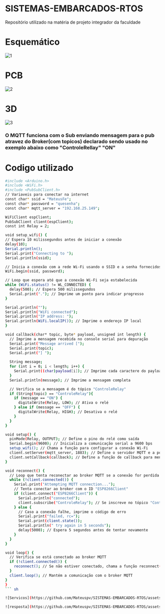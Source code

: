 # SISTEMAS-EMBARCADOS-RTOS
Repositório utilizado na matéria de projeto integrador da faculdade

# Esquemático

![1](https://github.com/Mateuspv/SISTEMAS-EMBARCADOS-RTOS/assets/76630728/d1d18b0c-d67c-40f5-8560-1b13eb57e03a)

# PCB

![2](https://github.com/Mateuspv/SISTEMAS-EMBARCADOS-RTOS/assets/76630728/567c2706-d03e-4d94-b293-703927d153c1)

# 3D
![3](https://github.com/Mateuspv/SISTEMAS-EMBARCADOS-RTOS/assets/76630728/cb049af1-bdd0-45f7-8add-ae8082eaf8d0)


### O MQTT funciona com o Sub enviando mensagem para o pub atravez do Broker(com topicos) declarado sendo usado no exemplo abaixo como "ControleRellay" "ON"

# Codigo utilizado

``` sh
#include <Arduino.h>
#include <WiFi.h>
#include <PubSubClient.h>
// Variaveis para conectar na internet
const char* ssid = "MateusFe";
const char* password = "quesenha";
const char* mqtt_server = "192.168.25.149";

WiFiClient espClient;
PubSubClient client(espClient);
const int Relay = 2;

void setup_wifi() {
// Espera 10 milissegundos antes de iniciar a conexão
delay(10);
Serial.println();
Serial.print("Connecting to ");
Serial.println(ssid);

// Inicia a conexão com a rede Wi-Fi usando o SSID e a senha fornecidos
WiFi.begin(ssid, password);

// Loop que espera até que a conexão Wi-Fi seja estabelecida
while (WiFi.status() != WL_CONNECTED) {
  delay(500); // Espera 500 milissegundos
  Serial.print("."); // Imprime um ponto para indicar progresso
}

Serial.println("");
Serial.println("WiFi connected");
Serial.println("IP address: ");
Serial.println(WiFi.localIP()); // Imprime o endereço IP local
}

void callback(char* topic, byte* payload, unsigned int length) {
  // Imprime a mensagem recebida no console serial para depuração
  Serial.print("Message arrived [");
  Serial.print(topic);
  Serial.print("] ");
  
  String message;
  for (int i = 0; i < length; i++) {
    Serial.print((char)payload[i]); // Imprime cada caractere do payload
  }
  Serial.println(message); // Imprime a mensagem completa

  // Verifica se a mensagem é do tópico "ControleRelay"
  if (String(topic) == "ControleRelay"){
    if (message == "ON") {
      digitalWrite(Relay, LOW); // Ativa o relé
    } else if (message == "OFF") {
      digitalWrite(Relay, HIGH); // Desativa o relé
    }
  }
}

void setup() {
  pinMode(Relay, OUTPUT); // Define o pino do relé como saída
  Serial.begin(9600); // Inicializa a comunicação serial a 9600 bps
  setup_wifi(); // Chama a função para configurar a conexão Wi-Fi
  client.setServer(mqtt_server, 1883); // Define o servidor MQTT e a porta
  client.setCallback(callback); // Define a função de callback para mensagens MQTT
}

void reconnect() {
  // Loop que tenta reconectar ao broker MQTT se a conexão for perdida
  while (!client.connected()) {
    Serial.print("Attempting MQTT connection...");
    // Tenta conectar ao broker com o ID "ESP8266Client"
    if (client.connect("ESP8266Client")) {
      Serial.println("connected");
      client.subscribe("ControleRelay"); // Se inscreve no tópico "ControleRelay"
    } else {
      // Caso a conexão falhe, imprime o código de erro
      Serial.print("failed, rc=");
      Serial.print(client.state());
      Serial.println(" try again in 5 seconds");
      delay(5000); // Espera 5 segundos antes de tentar novamente
    }
  }
}

void loop() {
  // Verifica se está conectado ao broker MQTT
  if (!client.connected()) {
    reconnect(); // Se não estiver conectado, chama a função reconnect()
  }
  client.loop(); // Mantém a comunicação com o broker MQTT
}
}
``` sh

![Servicos](https://github.com/Mateuspv/SISTEMAS-EMBARCADOS-RTOS/assets/76630728/2c1073fe-fdc0-4b09-862d-98b5e3314eec)

![resposta](https://github.com/Mateuspv/SISTEMAS-EMBARCADOS-RTOS/assets/76630728/6f589439-ffcd-4429-9566-d05396a0e016)
